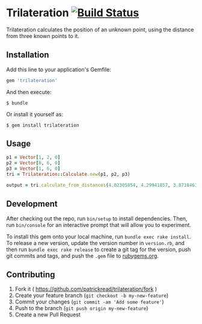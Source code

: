 # Trilateration [![Build Status](https://travis-ci.org/patrickread/trilateration.svg?branch=master)](https://travis-ci.org/patrickread/trilateration)

Trilateration calculates the position of an unknown point, using the distance from three known points to it.

## Installation

Add this line to your application's Gemfile:

```ruby
gem 'trilateration'
```

And then execute:

    $ bundle

Or install it yourself as:

    $ gem install trilateration

## Usage

```ruby
p1 = Vector[1, 2, 0]
p2 = Vector[8, 6, 0]
p3 = Vector[1, 6, 0]
tri = Trilateration::Calculate.new(p1, p2, p3)

output = tri.calculate_from_distances(4.02305854, 4.29941857, 3.87104637)
```

## Development

After checking out the repo, run `bin/setup` to install dependencies. Then, run `bin/console` for an interactive prompt that will allow you to experiment.

To install this gem onto your local machine, run `bundle exec rake install`. To release a new version, update the version number in `version.rb`, and then run `bundle exec rake release` to create a git tag for the version, push git commits and tags, and push the `.gem` file to [rubygems.org](https://rubygems.org).

## Contributing

1. Fork it ( https://github.com/patrickread/trilateration/fork )
2. Create your feature branch (`git checkout -b my-new-feature`)
3. Commit your changes (`git commit -am 'Add some feature'`)
4. Push to the branch (`git push origin my-new-feature`)
5. Create a new Pull Request
